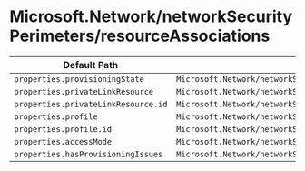 # Microsoft.Network/networkSecurityPerimeters/resourceAssociations

| Default Path | Alias |
|---|---|
| `properties.provisioningState` | `Microsoft.Network/networkSecurityPerimeters/resourceAssociations/provisioningState` |
| `properties.privateLinkResource` | `Microsoft.Network/networkSecurityPerimeters/resourceAssociations/privateLinkResource` |
| `properties.privateLinkResource.id` | `Microsoft.Network/networkSecurityPerimeters/resourceAssociations/privateLinkResource.id` |
| `properties.profile` | `Microsoft.Network/networkSecurityPerimeters/resourceAssociations/profile` |
| `properties.profile.id` | `Microsoft.Network/networkSecurityPerimeters/resourceAssociations/profile.id` |
| `properties.accessMode` | `Microsoft.Network/networkSecurityPerimeters/resourceAssociations/accessMode` |
| `properties.hasProvisioningIssues` | `Microsoft.Network/networkSecurityPerimeters/resourceAssociations/hasProvisioningIssues` |

